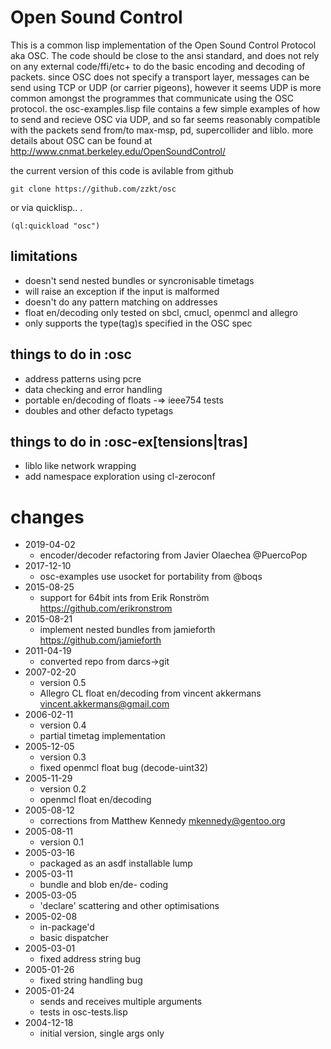 # Open Sound Control

This is a common lisp implementation of the Open Sound Control Protocol aka OSC. The code should be close to the ansi standard, and does not rely on any external code/ffi/etc+ to do the basic encoding and decoding of packets. since OSC does not specify a transport layer, messages can be send using TCP or UDP (or carrier pigeons), however it seems UDP is more common amongst the programmes that communicate using the OSC protocol. the osc-examples.lisp file contains a few simple examples of how to send and recieve OSC via UDP, and so far seems reasonably compatible with the packets send from/to max-msp, pd, supercollider and liblo. more details about OSC can be found at http://www.cnmat.berkeley.edu/OpenSoundControl/

the current version of this code is avilable from github

    git clone https://github.com/zzkt/osc 

or via quicklisp.. .

    (ql:quickload "osc")

## limitations

  - doesn't send nested bundles or syncronisable timetags
  - will raise an exception if the input is malformed
  - doesn't do any pattern matching on addresses
  - float en/decoding only tested on sbcl, cmucl, openmcl and allegro 
  - only supports the type(tag)s specified in the OSC spec

## things to do in :osc

  - address patterns using pcre
  - data checking and error handling
  - portable en/decoding of floats -=> ieee754 tests
  - doubles and other defacto typetags

## things to do in :osc-ex[tensions|tras]

  - liblo like network wrapping
  - add namespace exploration using cl-zeroconf

# changes
  - 2019-04-02
     - encoder/decoder refactoring from Javier Olaechea @PuercoPop
  - 2017-12-10
     - osc-examples use usocket for portability from @boqs
  - 2015-08-25
     - support for 64bit ints from Erik Ronström https://github.com/erikronstrom
   - 2015-08-21
     - implement nested bundles from jamieforth https://github.com/jamieforth
  - 2011-04-19
     - converted repo from darcs->git
  - 2007-02-20
     - version 0.5
     - Allegro CL float en/decoding from vincent akkermans <vincent.akkermans@gmail.com>
  - 2006-02-11
     - version 0.4
     - partial timetag implementation
  - 2005-12-05
     - version 0.3
     - fixed openmcl float bug (decode-uint32)
  - 2005-11-29
     - version 0.2
     - openmcl float en/decoding
  - 2005-08-12
     - corrections from Matthew Kennedy <mkennedy@gentoo.org>
  - 2005-08-11
     - version 0.1
  - 2005-03-16
     - packaged as an asdf installable lump
  - 2005-03-11
     - bundle and blob en/de- coding
  - 2005-03-05
     - 'declare' scattering and other optimisations
  - 2005-02-08
     - in-package'd
     - basic dispatcher
  - 2005-03-01
     - fixed address string bug
  - 2005-01-26
     - fixed string handling bug
  - 2005-01-24
     - sends and receives multiple arguments
     - tests in osc-tests.lisp
  - 2004-12-18
     - initial version, single args only

